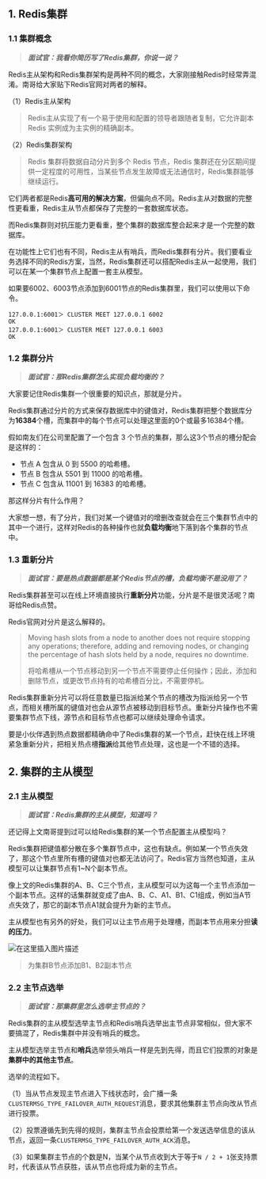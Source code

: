 ## 1. Redis集群

### 1.1 集群概念

> ***面试官：我看你简历写了Redis集群，你说一说？***

Redis主从架构和Redis集群架构是两种不同的概念，大家刚接触Redis时经常弄混淆。南哥给大家贴下Redis官网对两者的解释。

（1）Redis主从架构

> Redis主从实现了有一个易于使用和配置的领导者跟随者复制，它允许副本 Redis 实例成为主实例的精确副本。

（2）Redis集群架构

> Redis 集群将数据自动分片到多个 Redis 节点，Redis 集群还在分区期间提供一定程度的可用性，当某些节点发生故障或无法通信时，Redis集群能够继续运行。

它们两者都是Redis**高可用的解决方案**，但偏向点不同。Redis主从对数据的完整性更看重，Redis主从节点都保存了完整的一套数据库状态。

而Redis集群则对抗压能力更看重，整个集群的数据库整合起来才是一个完整的数据库。

在功能性上它们也有不同，Redis主从有哨兵，而Redis集群有分片。我们要看业务选择不同的Redis方案，当然，Redis集群还可以搭配Redis主从一起使用，我们可以在某一个集群节点上配置一套主从模型。

如果要6002、6003节点添加到6001节点的Redis集群里，我们可以使用以下命令。

```shell
127.0.0.1:6001＞ CLUSTER MEET 127.0.0.1 6002
OK
127.0.0.1:6001＞ CLUSTER MEET 127.0.0.1 6003
OK
```



### 1.2 集群分片

> ***面试官：那Redis集群怎么实现负载均衡的？***

大家要记住Redis集群一个很重要的知识点，那就是分片。

Redis集群通过分片的方式来保存数据库中的键值对，Redis集群把整个数据库分为**16384**个槽，而集群中的每个节点可以处理这里面的0个或最多16384个槽。

假如南友们在公司里配置了一个包含 3 个节点的集群，那么这3个节点的槽分配会是这样的：

- 节点 A 包含从 0 到 5500 的哈希槽。
- 节点 B 包含从 5501 到 11000 的哈希槽。
- 节点 C 包含从 11001 到 16383 的哈希槽。

那这样分片有什么作用？

大家想一想，有了分片，我们对某一个键值对的增删改查就会在三个集群节点中的其中一个进行，这样对Redis的各种操作也就**负载均衡**地下落到各个集群的节点中。

### 1.3 重新分片

> ***面试官：要是热点数据都是某个Redis节点的槽，负载均衡不是没用了？***

Redis集群甚至可以在线上环境直接执行**重新分片**功能，分片是不是很灵活呢？南哥给Redis点赞。

Redis官网对分片是这么解释的。

> Moving hash slots from a node to another does not require stopping any operations; therefore, adding and removing nodes, or changing the percentage of hash slots held by a node, requires no downtime.
>
> 
>
> 将哈希槽从一个节点移动到另一个节点不需要停止任何操作；因此，添加和删除节点，或更改节点持有的哈希槽百分比，不需要停机。

Redis集群重新分片可以将任意数量已指派给某个节点的槽改为指派给另一个节点，而相关槽所属的键值对也会从源节点被移动到目标节点。重新分片操作也不需要集群节点下线，源节点和目标节点也都可以继续处理命令请求。

要是小伙伴遇到热点数据都精确命中了Redis集群的某一个节点，赶快在线上环境紧急重新分片，把相关热点槽**指派**给其他节点处理，这也是一个不错的选择。

## 2. 集群的主从模型

### 2.1 主从模型

> ***面试官：Redis集群的主从模型，知道吗？***

还记得上文南哥提到过可以给Redis集群的某一个节点配置主从模型吗？

Redis集群把键值都分散在多个集群节点中，这也有缺点。例如某一个节点失效了，那这个节点里所有槽的键值对也都无法访问了。Redis官方当然也知道，主从模型可以让集群节点有1~N个副本节点。

像上文的Redis集群的A、B、C三个节点，主从模型可以为这每一个主节点添加一个副本节点。这样的话集群就变成了由A、B、C、A1、B1、C1组成，例如当A节点失效了，那它的副本节点A1就会提升为新的主节点。

主从模型也有另外的好处，我们可以让主节点用于处理槽，而副本节点用来分担**读的压力**。

![在这里插入图片描述](https://i-blog.csdnimg.cn/direct/0d7eca445153433b8289f1ba3960decd.png#pic_center)


> 为集群B节点添加B1、B2副本节点

### 2.2 主节点选举

> ***面试官：那集群里怎么选举主节点的？***

Redis集群的主从模型选举主节点和Redis哨兵选举出主节点非常相似，但大家不要搞混了，Redis集群中并没有哨兵的概念。

主从模型选举主节点和**哨兵**选举领头哨兵一样是先到先得，而且它们投票的对象是**集群中的其他主节点**。

选举的流程如下。

（1）当从节点发现主节点进入下线状态时，会广播一条`CLUSTERMSG_TYPE_FAILOVER_AUTH_REQUEST`消息，要求其他集群主节点向改从节点进行投票。

（2）投票遵循先到先得的规则，集群主节点会投票给第一个发送选举信息的该从节点，返回一条`CLUSTERMSG_TYPE_FAILOVER_AUTH_ACK`消息。

（3）如果集群主节点的个数是N，当某个从节点收到大于等于`N / 2 + 1`张支持票时，代表该从节点获胜，该从节点也将成为新的主节点。